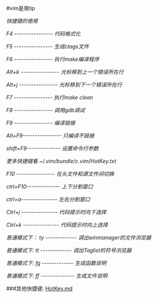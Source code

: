 #vim是用tip

*快捷键的使用*

*F4    ----------------	代码格式化*

*F5	  ----------------	生成ctags文件*

*F6	  ----------------	执行make编译程序*

*Alt+k ----------------	光标移到上一个错误所在行*

*Alt+j ----------------  光标移到下一个错误所在行*

*F7	  ----------------	执行make clean*

*F8	  ----------------	调用gdb调试*

*F9	  ----------------	编译链接*

*Alt+F9----------------  只编译不链接*

*shift+F9--------------  设置命令行参数*

*更多快捷键看 ~/.vim/bundle/c.vim/HotKey.txt*

*F10	  ----------------	在头文件和源文件间切换*

*ctrl+F10--------------  上下分割窗口*

*ctrl+a---------------  左右分割窗口*

*Ctrl+j ---------------  代码提示时向下选择*

*Ctrl+k ---------------  代码提示时向上选择*

*普通模式下： ty ------------- 调出winmanager的文件浏览器*

*普通模式下:  tt ------------- 调出Taglist的符号浏览器*

*普通模式下:  fg -------------  生成函数说明*

*普通模式下:  ff --------------  生成文件说明*

###其他快捷键:
[HotKey.md](HotKey.md)








